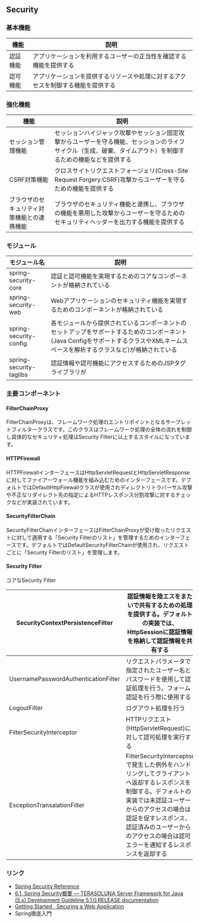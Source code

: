## Security

### 基本機能

| 機能     | 説明                                                         |
| -------- | ------------------------------------------------------------ |
| 認証機能 | アプリケーションを利用するユーザーの正当性を確認する機能を提供する |
| 認可機能 | アプリケーションを提供するリソースや処理に対するアクセスを制御する機能を提供する |

### 強化機能

| 機能                                       | 説明                                                         |
| ------------------------------------------ | ------------------------------------------------------------ |
| セッション管理機能                         | セッションハイジャック攻撃やセッション固定攻撃からユーザーを守る機能、セッションのライフサイクル（生成、破棄、タイムアウト）を制御するための機能などを提供する |
| CSRF対策機能                               | クロスサイトリクエストフォージェリ(Cross-Site Request Forgery:CSRF)攻撃からユーザーを守るための機能を提供する |
| ブラウザのセキュリティ対策機能との連携機能 | ブラウザのセキュリティ機能と連携し、ブラウザの機能を悪用した攻撃からユーザーを守るためのセキュリティヘッダーを出力する機能を提供する |



### モジュール

| モジュール名            | 説明                                                         |
| ----------------------- | ------------------------------------------------------------ |
| spring-security-core    | 認証と認可機能を実現するためのコアなコンポーネントが格納されている |
| spring-security-web     | Webアプリケーションのセキュリティ機能を実現するためのコンポーネントが格納されている |
| spring-security-config  | 各モジュールから提供されているコンポーネントのセットアップをサポートするためのコンポーネント(Java ConfigをサポートするクラスやXMLネームスペースを解析するクラスなど)が格納されている |
| spring-security-taglibs | 認証情報や認可機能にアクセスするためのJSPタグライブラリが    |

### 主要コンポーネント

#### FilterChainProxy

FilterChainProxyは、フレームワーク処理のエントリポイントとなるサーブレットフィルタークラスです。このクラスはフレームワーク処理の全体の流れを制御し具体的なセキュリティ処理はSecurity Filterに以上するスタイルになっています。

#### HTTPFirewall

HTTPFirewallインターフェースはHttpServletRequestとHttpServletResponseに対してファイアーウォール機能を組み込むためのインターフェースです。デフォルトではDefaultHttpFirewallクラスが使用されディレクトリトラバーサル攻撃や不正なリダイレクト先の指定によるHTTPレスポンス分割攻撃に対するチェックなどが実装されています。

#### SecurityFilterChain

SecurityFilterChainインターフェースはFilterChainProxyが受け取ったリクエストに対して適用する「Security Filterのリスト」を管理するためのインターフェースです。デフォルトではDefaultSecurityFilterChainが使用され、リクエストごとに「Security Filterのリスト」を管理します。

#### Security Filter

コアなSecurity Filter

| SecurityContextPersistenceFilter     | 認証情報を陸エスをまたいで共有するための処理を提供する。デフォルトの実装では、HttpSessionに認証情報を格納して認証情報を共有する |
| ------------------------------------ | ------------------------------------------------------------ |
| UsernamePasswordAuthenticationFilter | リクエストパラメータで指定されたユーザー名とパスワードを使用して認証処理を行う。フォーム認証を行う際に使用する |
| LogoutFilter                         | ログアウト処理を行う                                         |
| FilterSecurityInterceptor            | HTTPリクエスト(HttpServletRequest)に対して認可処理を実行する |
| ExceptionTransalationFilter          | FilterSecurityInterceptorで発生した例外をハンドリングしてクライアントへ返却するレスポンスを制御する。デフォルトの実装では未認証ユーザーからのアクセスの場合は認証を促すレスポンス、認証済みのユーザーからのアクセスの場合は認可エラーを通知するレスポンスを返却する |



### リンク

* [Spring Security Reference](https://docs.spring.io/spring-security/site/docs/current/reference/htmlsingle/)
* [6\.1\. Spring Security概要 — TERASOLUNA Server Framework for Java \(5\.x\) Development Guideline 5\.1\.0\.RELEASE documentation](https://terasolunaorg.github.io/guideline/5.1.0.RELEASE/ja/Security/SpringSecurity.html)
* [Getting Started · Securing a Web Application](https://spring.io/guides/gs/securing-web/)
* Spring徹底入門

